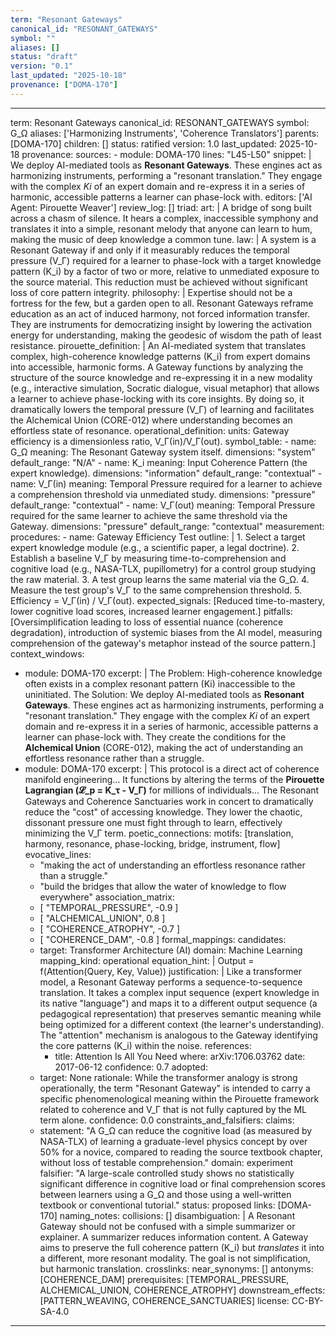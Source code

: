 ```yaml
---
term: "Resonant Gateways"
canonical_id: "RESONANT_GATEWAYS"
symbol: ""
aliases: []
status: "draft"
version: "0.1"
last_updated: "2025-10-18"
provenance: ["DOMA-170"]
---
```


---
term: Resonant Gateways
canonical_id: RESONANT_GATEWAYS
symbol: G_Ω
aliases: ['Harmonizing Instruments', 'Coherence Translators']
parents: [DOMA-170]
children: []
status: ratified
version: 1.0
last_updated: 2025-10-18
provenance:
  sources:
    - module: DOMA-170
      lines: "L45-L50"
      snippet: |
        We deploy AI-mediated tools as **Resonant Gateways**. These engines act as harmonizing instruments, performing a "resonant translation." They engage with the complex *Ki* of an expert domain and re-express it in a series of harmonic, accessible patterns a learner can phase-lock with.
  editors: ['AI Agent: Pirouette Weaver']
  review_log: []
triad:
  art: |
    A bridge of song built across a chasm of silence. It hears a complex, inaccessible symphony and translates it into a simple, resonant melody that anyone can learn to hum, making the music of deep knowledge a common tune.
  law: |
    A system is a Resonant Gateway if and only if it measurably reduces the temporal pressure (V_Γ) required for a learner to phase-lock with a target knowledge pattern (K_i) by a factor of two or more, relative to unmediated exposure to the source material. This reduction must be achieved without significant loss of core pattern integrity.
  philosophy: |
    Expertise should not be a fortress for the few, but a garden open to all. Resonant Gateways reframe education as an act of induced harmony, not forced information transfer. They are instruments for democratizing insight by lowering the activation energy for understanding, making the geodesic of wisdom the path of least resistance.
pirouette_definition: |
  An AI-mediated system that translates complex, high-coherence knowledge patterns (K_i) from expert domains into accessible, harmonic forms. A Gateway functions by analyzing the structure of the source knowledge and re-expressing it in a new modality (e.g., interactive simulation, Socratic dialogue, visual metaphor) that allows a learner to achieve phase-locking with its core insights. By doing so, it dramatically lowers the temporal pressure (V_Γ) of learning and facilitates the Alchemical Union (CORE-012) where understanding becomes an effortless state of resonance.
operational_definition:
  units: Gateway efficiency is a dimensionless ratio, V_Γ(in)/V_Γ(out).
  symbol_table:
    - name: G_Ω
      meaning: The Resonant Gateway system itself.
      dimensions: "system"
      default_range: "N/A"
    - name: K_i
      meaning: Input Coherence Pattern (the expert knowledge).
      dimensions: "information"
      default_range: "contextual"
    - name: V_Γ(in)
      meaning: Temporal Pressure required for a learner to achieve a comprehension threshold via unmediated study.
      dimensions: "pressure"
      default_range: "contextual"
    - name: V_Γ(out)
      meaning: Temporal Pressure required for the same learner to achieve the same threshold via the Gateway.
      dimensions: "pressure"
      default_range: "contextual"
  measurement:
    procedures:
      - name: Gateway Efficiency Test
        outline: |
          1. Select a target expert knowledge module (e.g., a scientific paper, a legal doctrine).
          2. Establish a baseline V_Γ by measuring time-to-comprehension and cognitive load (e.g., NASA-TLX, pupillometry) for a control group studying the raw material.
          3. A test group learns the same material via the G_Ω.
          4. Measure the test group's V_Γ to the same comprehension threshold.
          5. Efficiency = V_Γ(in) / V_Γ(out).
        expected_signals: [Reduced time-to-mastery, lower cognitive load scores, increased learner engagement.]
        pitfalls: [Oversimplification leading to loss of essential nuance (coherence degradation), introduction of systemic biases from the AI model, measuring comprehension of the gateway's metaphor instead of the source pattern.]
context_windows:
  - module: DOMA-170
    excerpt: |
      The Problem: High-coherence knowledge often exists in a complex resonant pattern (Ki) inaccessible to the uninitiated. The Solution: We deploy AI-mediated tools as **Resonant Gateways**. These engines act as harmonizing instruments, performing a "resonant translation." They engage with the complex *Ki* of an expert domain and re-express it in a series of harmonic, accessible patterns a learner can phase-lock with. They create the conditions for the **Alchemical Union** (CORE-012), making the act of understanding an effortless resonance rather than a struggle.
  - module: DOMA-170
    excerpt: |
      This protocol is a direct act of coherence manifold engineering... It functions by altering the terms of the **Pirouette Lagrangian (𝓛_p = K_τ - V_Γ)** for millions of individuals... The Resonant Gateways and Coherence Sanctuaries work in concert to dramatically reduce the "cost" of accessing knowledge. They lower the chaotic, dissonant pressure one must fight through to learn, effectively minimizing the V_Γ term.
poetic_connections:
  motifs: [translation, harmony, resonance, phase-locking, bridge, instrument, flow]
  evocative_lines:
    - "making the act of understanding an effortless resonance rather than a struggle."
    - "build the bridges that allow the water of knowledge to flow everywhere"
  association_matrix:
    - [ "TEMPORAL_PRESSURE", -0.9 ]
    - [ "ALCHEMICAL_UNION", 0.8 ]
    - [ "COHERENCE_ATROPHY", -0.7 ]
    - [ "COHERENCE_DAM", -0.8 ]
formal_mappings:
  candidates:
    - target: Transformer Architecture (AI)
      domain: Machine Learning
      mapping_kind: operational
      equation_hint: |
        Output = f(Attention(Query, Key, Value))
      justification: |
        Like a transformer model, a Resonant Gateway performs a sequence-to-sequence translation. It takes a complex input sequence (expert knowledge in its native "language") and maps it to a different output sequence (a pedagogical representation) that preserves semantic meaning while being optimized for a different context (the learner's understanding). The "attention" mechanism is analogous to the Gateway identifying the core patterns (K_i) within the noise.
      references:
        - title: Attention Is All You Need
          where: arXiv:1706.03762
          date: 2017-06-12
      confidence: 0.7
  adopted:
    - target: None
      rationale: While the transformer analogy is strong operationally, the term "Resonant Gateway" is intended to carry a specific phenomenological meaning within the Pirouette framework related to coherence and V_Γ that is not fully captured by the ML term alone.
      confidence: 0.0
constraints_and_falsifiers:
  claims:
    - statement: "A G_Ω can reduce the cognitive load (as measured by NASA-TLX) of learning a graduate-level physics concept by over 50% for a novice, compared to reading the source textbook chapter, without loss of testable comprehension."
      domain: experiment
      falsifier: "A large-scale controlled study shows no statistically significant difference in cognitive load or final comprehension scores between learners using a G_Ω and those using a well-written textbook or conventional tutorial."
      status: proposed
      links: [DOMA-170]
naming_notes:
  collisions: []
  disambiguation: |
    A Resonant Gateway should not be confused with a simple summarizer or explainer. A summarizer reduces information content. A Gateway aims to preserve the full coherence pattern (K_i) but *translates* it into a different, more resonant modality. The goal is not simplification, but harmonic translation.
crosslinks:
  near_synonyms: []
  antonyms: [COHERENCE_DAM]
  prerequisites: [TEMPORAL_PRESSURE, ALCHEMICAL_UNION, COHERENCE_ATROPHY]
  downstream_effects: [PATTERN_WEAVING, COHERENCE_SANCTUARIES]
license: CC-BY-SA-4.0
---